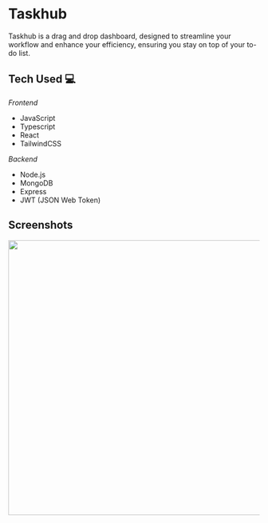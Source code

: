 # Taskhub

Taskhub is a drag and drop dashboard, designed to streamline your workflow and enhance your efficiency, ensuring you stay on top of your to-do list.

## Tech Used 💻

*Frontend*
* JavaScript
* Typescript
* React 
* TailwindCSS

*Backend*
* Node.js
* MongoDB
* Express
* JWT (JSON Web Token)

## Screenshots
<img src="https://github.com/maxxjonesyy/taskhub/assets/73814371/c9c10a84-82b0-4270-811c-5770d30d9236" width="550px">

